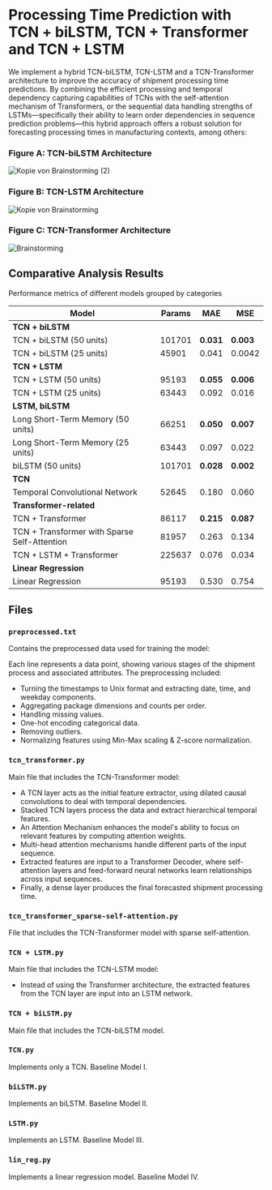 # Processing Time Prediction with TCN + biLSTM, TCN + Transformer and TCN + LSTM

We implement a hybrid TCN-biLSTM, TCN-LSTM and a TCN-Transformer architecture to improve the accuracy of shipment processing time predictions. By combining the efficient processing and temporal dependency capturing capabilities of TCNs with the self-attention mechanism of Transformers, or the sequential data handling strengths of LSTMs—specifically their ability to learn order dependencies in sequence prediction problems—this hybrid approach offers a robust solution for forecasting processing times in manufacturing contexts, among others:

### Figure A: TCN-biLSTM Architecture
![Kopie von Brainstorming (2)](https://github.com/KatharinaTrinley/Prediction-model-TCN-Transformer/assets/152901977/22aa9fcf-a923-4239-9d2d-e283a9178f0f)

### Figure B: TCN-LSTM Architecture
![Kopie von Brainstorming](https://github.com/KatharinaTrinley/Prediction-model-TCN-Transformer/assets/152901977/428675db-4883-46b4-881a-63de4c373253) 

### Figure C: TCN-Transformer Architecture 
![Brainstorming](https://github.com/KatharinaTrinley/Prediction-model-TCN-Transformer/assets/152901977/9e712f20-9827-4937-ba4e-633864136b50) 

## Comparative Analysis Results
Performance metrics of different models grouped by categories

| **Model**                               | **Params** | **MAE** | **MSE** |
|------------------------------------------|------------|---------|---------|
| **TCN + biLSTM**                         |            |         |         |
| TCN + biLSTM (50 units)                  | 101701     | **0.031**| **0.003**|
| TCN + biLSTM (25 units)                  | 45901      | 0.041   | 0.0042  |
| **TCN + LSTM**                           |            |         |         |
| TCN + LSTM (50 units)                    | 95193      | **0.055**| **0.006**|
| TCN + LSTM (25 units)                    | 63443      | 0.092   | 0.016   |
| **LSTM, biLSTM**                         |            |         |         |
| Long Short-Term Memory (50 units)        | 66251      | **0.050**| **0.007**|
| Long Short-Term Memory (25 units)        | 63443      | 0.097   | 0.022   |
| biLSTM (50 units)                        | 101701     | **0.028**| **0.002**|
| **TCN**                                  |            |         |         |
| Temporal Convolutional Network           | 52645      | 0.180   | 0.060   |
| **Transformer-related**                  |            |         |         |
| TCN + Transformer                        | 86117      | **0.215**| **0.087**|
| TCN + Transformer with Sparse Self-Attention | 81957 | 0.263   | 0.134   |
| TCN + LSTM + Transformer                 | 225637     | 0.076   | 0.034   |
| **Linear Regression**                    |            |         |         |
| Linear Regression                        | 95193      | 0.530   | 0.754   |



## Files

### `preprocessed.txt`
Contains the preprocessed data used for training the model:

Each line represents a data point, showing various stages of the shipment process and associated attributes. The preprocessing included:
- Turning the timestamps to Unix format and extracting date, time, and weekday components.
- Aggregating package dimensions and counts per order.
- Handling missing values.
- One-hot encoding categorical data.
- Removing outliers.
- Normalizing features using Min-Max scaling & Z-score normalization.

### `tcn_transformer.py`
Main file that includes the TCN-Transformer model:

- A TCN layer acts as the initial feature extractor, using dilated causal convolutions to deal with temporal dependencies.
- Stacked TCN layers process the data and extract hierarchical temporal features.
- An Attention Mechanism enhances the model's ability to focus on relevant features by computing attention weights.
- Multi-head attention mechanisms handle different parts of the input sequence.
- Extracted features are input to a Transformer Decoder, where self-attention layers and feed-forward neural networks learn relationships across input sequences.
- Finally, a dense layer produces the final forecasted shipment processing time.

### `tcn_transformer_sparse-self-attention.py`
File that includes the TCN-Transformer model with sparse self-attention.

### `TCN + LSTM.py`
Main file that includes the TCN-LSTM model:

- Instead of using the Transformer architecture, the extracted features from the TCN layer are input into an LSTM network.

### `TCN + biLSTM.py`
Main file that includes the TCN-biLSTM model.

### `TCN.py`
Implements only a TCN. Baseline Model I.

### `biLSTM.py`
Implements an biLSTM. Baseline Model II.

### `LSTM.py`
Implements an LSTM. Baseline Model III.

### `lin_reg.py`
Implements a linear regression model. Baseline Model IV.

